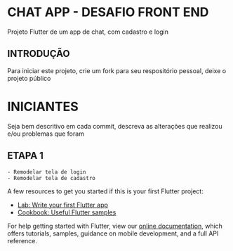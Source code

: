 # CHAT APP - DESAFIO FRONT END

Projeto Flutter de um app de chat, com cadastro e login



## INTRODUÇÃO

Para iniciar este projeto, crie um fork para seu respositório pessoal, deixe o projeto público

# INICIANTES

Seja bem descritivo em cada commit, descreva as alterações que realizou e/ou problemas que foram 


## ETAPA 1 
    - Remodelar tela de login
    - Remodelar tela de cadastro











A few resources to get you started if this is your first Flutter project:

- [Lab: Write your first Flutter app](https://flutter.dev/docs/get-started/codelab)
- [Cookbook: Useful Flutter samples](https://flutter.dev/docs/cookbook)

For help getting started with Flutter, view our
[online documentation](https://flutter.dev/docs), which offers tutorials,
samples, guidance on mobile development, and a full API reference.
